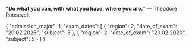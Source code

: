 
**"Do what you can, with what you have, where you are."** — Theodore Roosevelt


{
  "admission_major": 1,
  "exam_dates": [
    {
      "region": 2,
      "date_of_exam": "20.02.2025",
      "subject": 3
    },
    {
      "region": 2,
      "date_of_exam": "20.02.2020",
      "subject": 5
    }
  ]
}

